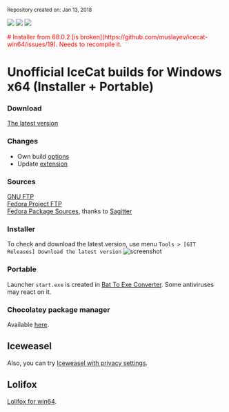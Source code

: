 <sub>Repository created on: Jan 13, 2018</sub>
<p align="left">
  <a href="https://github.com/muslayev/icecat-win64/releases/latest" target="_blank"><img src="https://img.shields.io/github/release/muslayev/icecat-win64.svg"></a>
  <a href="https://github.com/muslayev/icecat-win64/releases/latest" target="_blank"><img src="https://img.shields.io/github/downloads/muslayev/icecat-win64/latest/total.svg"></a>
  <a href="https://github.com/muslayev/icecat-win64/releases" target="_blank"><img src="https://img.shields.io/github/downloads/muslayev/icecat-win64/total.svg"></a>
</p>

<p style='color:red'># Installer from 68.0.2 [is broken](https://github.com/muslayev/icecat-win64/issues/19). Needs to recompile it.</p>


# Unofficial IceCat builds for Windows x64 (Installer + Portable)
### Download
[The latest version](https://github.com/muslayev/icecat-win64/releases)<br />
### Changes
- Own build [options](https://github.com/muslayev/iceweasel-win64/blob/master/src/mozconfig)
- Update [extension](https://github.com/muslayev/iceweasel-win64/tree/master/src/browser/extensions)
### Sources
[GNU FTP](https://ftp.gnu.org/gnu/gnuzilla)<br />
[Fedora Project FTP](https://src.fedoraproject.org/lookaside/pkgs/icecat/)<br />
[Fedora Package Sources](https://src.fedoraproject.org/rpms/icecat/), thanks to [Sagitter](https://fedoraproject.org/wiki/User:Sagitter)<br />
### Installer
To check and download the latest version, use menu `Tools > [GIT Releases] Download the latest version`
![screenshot](https://raw.githubusercontent.com/muslayev/iceweasel-win64/master/update_menu.png)
### Portable
Launcher `start.exe` is created in [Bat To Exe Converter](http://www.f2ko.de/en/b2e.php). Some antiviruses may react on it.
### Chocolatey package manager
Available [here](https://chocolatey.org/packages/icecat).
## Iceweasel
Also, you can try [Iceweasel with privacy settings](https://github.com/muslayev/iceweasel-win64).
## Lolifox
[Lolifox for win64](https://github.com/muslayev/lolifox-win64).
